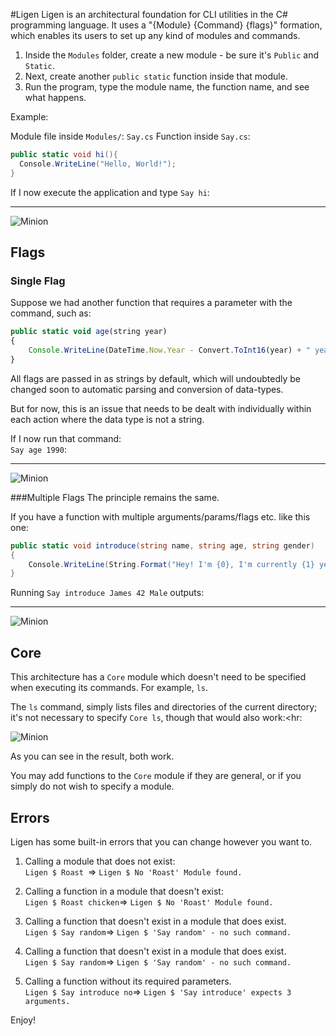 #Ligen
Ligen is an architectural foundation for CLI utilities in the C# programming language. It uses a "{Module} {Command} {flags}" formation, which enables its users to set up any kind of modules and commands.

1) Inside the `Modules` folder, create a new module - be sure it's `Public` and `Static`.<br>
2) Next, create another `public static` function inside that module.<br>
3) Run the program, type the module name, the function name, and see what happens.<br>

Example:

Module file inside `Modules/`: `Say.cs`
Function inside `Say.cs`:

``` C#
public static void hi(){
  Console.WriteLine("Hello, World!");
}
```

If I now execute the application and type `Say hi`:<hr>
![Minion](http://image.prntscr.com/image/7cfe00b78d58419fb259c3c08d43896c.png)


## Flags


### Single Flag
Suppose we had another function that requires a parameter with the command, such as:

``` javascript
public static void age(string year)
{
    Console.WriteLine(DateTime.Now.Year - Convert.ToInt16(year) + " years old.");
}
```

All flags are passed in as strings by default, which will undoubtedly be changed soon to automatic parsing and conversion
of data-types.

But for now, this is an issue that needs to be dealt with individually within each action where the data type is not a string.

If I now run that command:<br>
`Say age 1990`:<hr>
![Minion](http://image.prntscr.com/image/46e811a27588416b810870b273a4a21a.png)


###Multiple Flags
The principle remains the same.

If you have a function with multiple arguments/params/flags etc. like this one:

``` C#
public static void introduce(string name, string age, string gender)
{
    Console.WriteLine(String.Format("Hey! I'm {0}, I'm currently {1} years old, and I'm {2}.", name, age, gender));
}
```
Running `Say introduce James 42 Male` outputs:<hr>
![Minion](http://image.prntscr.com/image/3ca9be6f164940df8864eaf7f1839658.png)

## Core

This architecture has a `Core` module which doesn't need to be specified when executing its commands. For example, `ls`.

The `ls` command, simply lists files and directories of the current directory; it's not necessary to specify `Core ls`, though that would also work:<hr:

![Minion](http://image.prntscr.com/image/752cb382e3cb41a1b9f3e4b72be47652.png)

As you can see in the result, both work.

You may add functions to the `Core` module if they are general, or if you simply do not wish to specify a module.


## Errors

Ligen has some built-in errors that you can change however you want to.

1) Calling a module that does not exist:<br>
`Ligen $ Roast `=> `Ligen $ No 'Roast' Module found.`

2) Calling a function in a module that doesn't exist:<br>
`Ligen $ Roast chicken`=> `Ligen $ No 'Roast' Module found.`

3) Calling a function that doesn't exist in a module that does exist.<br>
`Ligen $ Say random`=> `Ligen $ 'Say random' - no such command.`

3) Calling a function that doesn't exist in a module that does exist.<br>
`Ligen $ Say random`=> `Ligen $ 'Say random' - no such command.`

4) Calling a function without its required parameters.<br>
`Ligen $ Say introduce no`=> `Ligen $ 'Say introduce' expects 3 arguments.`<br>

Enjoy!










